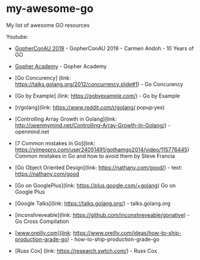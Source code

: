# my-awesome-go
My list of awesome GO resources

Youtube:
* [GopherConAU 2019](https://www.youtube.com/watch?v=6oF0UblqkGs) - GopherConAU 2019 - Carmen Andoh - 10 Years of GO
* [Gopher Academy](https://www.youtube.com/channel/UCx9QVEApa5BKLw9r8cnOFEA) -  Gopher Academy

* [Go Concurency] (link: https://talks.golang.org/2012/concurrency.slide#1) - Go Concurency
* [Go by Example] (link: https://gobyexample.com/) - Go by Example
* [r/golang](link: https://www.reddit.com/r/golang/ popup:yes)
* [Controlling Array Growth in Golang](link: http://openmymind.net/Controlling-Array-Growth-In-Golang/) -openmind.net
* [7 Common mistakes in Go](link: https://vimeopro.com/user24051491/gothamgo2014/video/115776445) Common mistakes in Go and how to avoid them by Steve Francia
* [Go Object Oriented Design](link: https://nathany.com/good/) - text: https://nathany.com/good
* [Go on GooglePlus](link: https://plus.google.com/+golang) Go on Google Plus
* [Google Talks](link: https://talks.golang.org/) - talks.golang.org
* [inconshreveable](link: https://github.com/inconshreveable/gonative) - Go Cross Compilation
* [www.oreilly.com](link: https://www.oreilly.com/ideas/how-to-ship-production-grade-go) - how-to-ship-production-grade-go
* [Russ Cox] (link: https://research.swtch.com/) - Russ Cox
